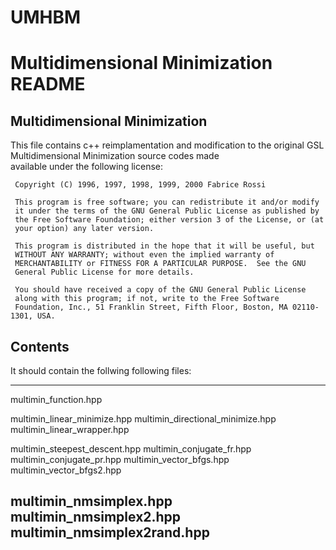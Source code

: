 # UMHBM

Multidimensional Minimization README
====================================

Multidimensional Minimization
------------
This file contains c++ reimplamentation and modification to the 
original GSL Multidimensional Minimization source codes made  
available under the following license:

~~~~~~~~~~~~~~~~~~~~~~~~~~~
 Copyright (C) 1996, 1997, 1998, 1999, 2000 Fabrice Rossi
 
 This program is free software; you can redistribute it and/or modify
 it under the terms of the GNU General Public License as published by
 the Free Software Foundation; either version 3 of the License, or (at
 your option) any later version.
 
 This program is distributed in the hope that it will be useful, but
 WITHOUT ANY WARRANTY; without even the implied warranty of
 MERCHANTABILITY or FITNESS FOR A PARTICULAR PURPOSE.  See the GNU
 General Public License for more details.
 
 You should have received a copy of the GNU General Public License
 along with this program; if not, write to the Free Software
 Foundation, Inc., 51 Franklin Street, Fifth Floor, Boston, MA 02110-1301, USA.
~~~~~~~~~~~~~~~~~~~~~~~~~~~

Contents
----------------

It should contain the follwing following files:

-----------------------------------
multimin_function.hpp

multimin_linear_minimize.hpp
multimin_directional_minimize.hpp
multimin_linear_wrapper.hpp

multimin_steepest_descent.hpp
multimin_conjugate_fr.hpp
multimin_conjugate_pr.hpp
multimin_vector_bfgs.hpp
multimin_vector_bfgs2.hpp

multimin_nmsimplex.hpp
multimin_nmsimplex2.hpp
multimin_nmsimplex2rand.hpp
-----------------------------------

